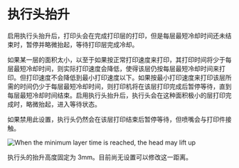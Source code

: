 执行头抬升
====
启用执行头抬升后，打印头会在完成打印层的打印，但是每层最短冷却时间还未结束时，暂停并略微抬起，等待打印层完成冷却。

如果某一层的面积太小，以至于如果按正常打印速度来打印，其打印时间将少于每层最短冷却时间，则实际打印速度会降低，使得该层仍按每层最短冷却时间来打印。但打印速度不会降低到最小打印速度以下。如果按最小打印速度来打印该层所需的时间仍少于每层最短冷却时间，则打印机将在该层打印完成后暂停等待，直到每层最短冷却时间结束。启用执行头抬升后，执行头会在这种面积极小的层打印完成时，略微抬起，进入等待状态。

如果禁用此设置，执行头仍然会在该层打印结束后暂停等待，但喷嘴会与打印件接触。

![When the minimum layer time is reached, the head may lift up](../images/cool_fan_speed.svg)

执行头的抬升高度固定为 3mm。目前尚无设置可以修改这一距离。